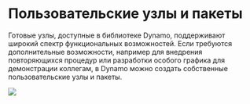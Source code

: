 # Пользовательские узлы и пакеты

Готовые узлы, доступные в библиотеке Dynamo, поддерживают широкий спектр функциональных возможностей. Если требуются дополнительные возможности, например для внедрения повторяющихся процедур или разработки особого графика для демонстрации коллегам, в Dynamo можно создать собственные пользовательские узлы и пакеты.

![](./images/customNodes\_cover01.jpg)
